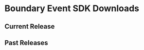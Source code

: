 Boundary Event SDK Downloads
============================



Current Release
---------------




Past Releases
-------------
